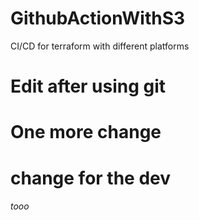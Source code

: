 # GithubActionWithS3
CI/CD for terraform with different platforms


# Edit after using git

# One more change

# change for the dev

###### tooo